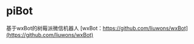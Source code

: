 # piBot
基于wxBot的树莓派微信机器人
[wxBot：https://github.com/liuwons/wxBot](https://github.com/liuwons/wxBot)
